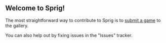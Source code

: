 ## Welcome to Sprig!

The most straightforward way to contribute to Sprig is to [submit a game](https://sprig.hackclub.com/get) to the gallery.

You can also help out by fixing issues in the "Issues" tracker. 
